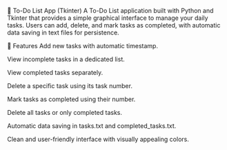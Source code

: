 
📝 To-Do List App (Tkinter)
A To-Do List application built with Python and Tkinter that provides a simple graphical interface to manage your daily tasks. Users can add, delete, and mark tasks as completed, with automatic data saving in text files for persistence.

📌 Features
Add new tasks with automatic timestamp.

View incomplete tasks in a dedicated list.

View completed tasks separately.

Delete a specific task using its task number.

Mark tasks as completed using their number.

Delete all tasks or only completed tasks.

Automatic data saving in tasks.txt and completed_tasks.txt.

Clean and user-friendly interface with visually appealing colors.
